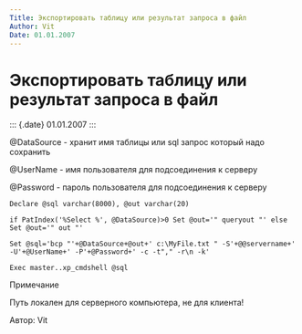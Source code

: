```yaml
---
Title: Экспортировать таблицу или результат запроса в файл
Author: Vit
Date: 01.01.2007
---
```



Экспортировать таблицу или результат запроса в файл
===================================================

::: {.date}
01.01.2007
:::

\@DataSource - хранит имя таблицы или sql запрос который надо сохранить

\@UserName - имя пользователя для подсоединения к серверу

\@Password - пароль пользователя для подсоединения к серверу

    Declare @sql varchar(8000), @out varchar(20)
     
    if PatIndex('%Select %', @DataSource)>0 Set @out='" queryout "' else Set @out='" out "'
     
    Set @sql='bcp "'+@DataSource+@out+' c:\MyFile.txt " -S'+@@servername+' -U'+@UserName+' -P'+@Password+' -c -t"," -r\n -k'
     
    Exec master..xp_cmdshell @sql

Примечание

Путь локален для серверного компьютера, не для клиента!

Автор: Vit
